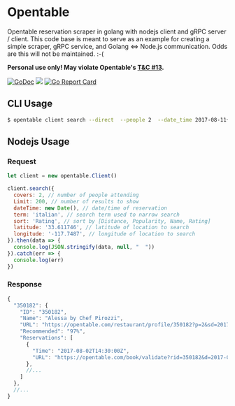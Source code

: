 # Opentable 

Opentable reservation scraper in golang with nodejs client and gRPC server / client.
This code base is meant to serve as an example for creating a simple scraper, gRPC service,
and Golang <=> Node.js communication. Odds are this will not be maintained. :-(

**Personal use only! May violate Opentable's [T&C #13](https://www.opentable.com/legal/terms-and-conditions).**

[![GoDoc](https://godoc.org/github.com/euforic/opentable?status.svg)](https://godoc.org/github.com/euforic/opentable)
![](https://img.shields.io/badge/license-MIT-blue.svg)
[![Go Report Card](https://goreportcard.com/badge/github.com/euforic/opentable)](https://goreportcard.com/report/github.com/euforic/opentable)

## CLI Usage

```bash
$ opentable client search --direct  --people 2  --date_time 2017-08-11+15:30  --latitude 33.611746  --longitude -117.7487  --term italian  --sort Rating
```

## Nodejs Usage

### Request

```js
let client = new opentable.Client()

client.search({
  covers: 2, // number of people attending
  Limit: 200, // number of results to show
  dateTime: new Date(), // date/time of reservation
  term: 'italian', // search term used to narrow search
  sort: 'Rating', // sort by [Distance, Popularity, Name, Rating]
  latitude: '33.611746', // latitude of location to search
  longitude: '-117.7487', // longitude of location to search
}).then(data => {
  console.log(JSON.stringify(data, null, "  "))
}).catch(err => {
  console.log(err)
})
```

### Response

```js
{
  "350182": {
    "ID": "350182",
    "Name": "Alessa by Chef Pirozzi",
    "URL": "https://opentable.com/restaurant/profile/350182?p=2&sd=2017-08-02%2014%3A30",
    "Recommended": "97%",
    "Reservations": [
      {
        "Time": "2017-08-02T14:30:00Z",
        "URL": "https://opentable.com/book/validate?rid=350182&d=2017-08-02 14:30&p=2&pt=100&ss=0&sd=2017-08-02 14:30&pofids=&hash=490905459"
      },
      //...
    ]
  },
  //...
}
